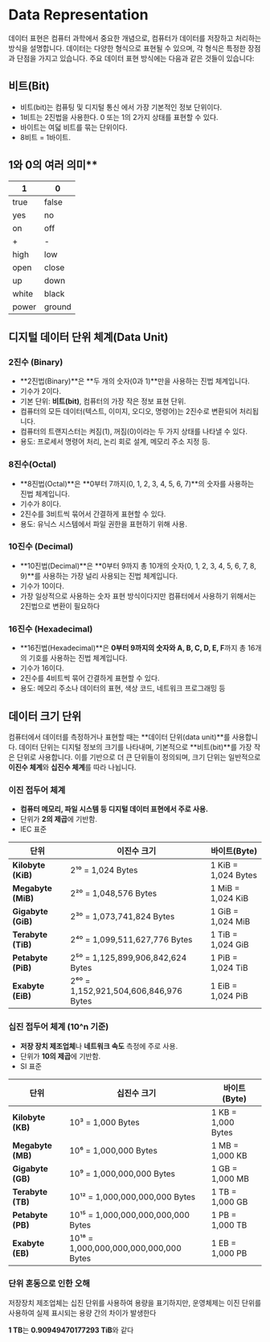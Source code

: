 # Data Representation

데이터 표현은 컴퓨터 과학에서 중요한 개념으로, 컴퓨터가 데이터를 저장하고 처리하는 방식을 설명합니다. 데이터는 다양한 형식으로 표현될 수 있으며, 각 형식은 특정한 장점과 단점을 가지고 있습니다. 주요 데이터 표현 방식에는 다음과 같은 것들이 있습니다:

## 비트(Bit)

- 비트(bit)는 컴퓨팅 및 디지털 통신 에서 가장 기본적인 정보 단위이다.
- 1비트는 2진법을 사용한다. 0 또는 1의 2가지 상태를 표현할 수 있다.
- 바이트는 여덟 비트를 묶는 단위이다.
- 8비트 = 1바이트.

## 1와 0의 여러 의미\*\*

| 1     | 0      |
| ----- | ------ |
| true  | false  |
| yes   | no     |
| on    | off    |
| +     | -      |
| high  | low    |
| open  | close  |
| up    | down   |
| white | black  |
| power | ground |

## 디지털 데이터 단위 체계(Data Unit)

### 2진수 (Binary)

- **2진법(Binary)**은 **두 개의 숫자(0과 1)**만을 사용하는 진법 체계입니다.
- 기수가 2이다.
- 기본 단위: **비트(bit)**, 컴퓨터의 가장 작은 정보 표현 단위.
- 컴퓨터의 모든 데이터(텍스트, 이미지, 오디오, 명령어)는 2진수로 변환되어 처리됩니다.
- 컴퓨터의 트랜지스터는 켜짐(1), 꺼짐(0)이라는 두 가지 상태를 나타낼 수 있다.
- 용도: 프로세서 명령어 처리, 논리 회로 설계, 메모리 주소 지정 등.

### 8진수(Octal)

- **8진법(Octal)**은 **0부터 7까지(0, 1, 2, 3, 4, 5, 6, 7)**의 숫자를 사용하는 진법 체계입니다.
- 기수가 8이다.
- 2진수를 3비트씩 묶어서 간결하게 표현할 수 있다.
- 용도: 유닉스 시스템에서 파일 권한을 표현하기 위해 사용.

### 10진수 (Decimal)

- **10진법(Decimal)**은 **0부터 9까지 총 10개의 숫자(0, 1, 2, 3, 4, 5, 6, 7, 8, 9)**를 사용하는 가장 널리 사용되는 진법 체계입니다.
- 기수가 10이다.
- 가장 일상적으로 사용하는 숫자 표현 방식이다지만 컴퓨터에서 사용하기 위해서는 2진법으로 변환이 필요하다

### 16진수 (Hexadecimal)

- **16진법(Hexadecimal)**은 **0부터 9까지의 숫자와 A, B, C, D, E, F**까지 총 16개의 기호를 사용하는 진법 체계입니다.
- 기수가 16이다.
- 2진수를 4비트씩 묶어 간결하게 표현할 수 있다.
- 용도: 메모리 주소나 데이터의 표현, 색상 코드, 네트워크 프로그래밍 등

## 데이터 크기 단위

컴퓨터에서 데이터를 측정하거나 표현할 때는 **데이터 단위(data unit)**를 사용합니다. 데이터 단위는 디지털 정보의 크기를 나타내며, 기본적으로 **비트(bit)**를 가장 작은 단위로 사용합니다. 이를 기반으로 더 큰 단위들이 정의되며, 크기 단위는 일반적으로 **이진수 체계**와 **십진수 체계**를 따라 나뉩니다.

### 이진 접두어 체계

- **컴퓨터 메모리, 파일 시스템 등 디지털 데이터 표현에서 주로 사용.**
- 단위가 **2의 제곱**에 기반함.
- IEC 표준

| 단위               | 이진수 크기                           | 바이트(Byte)        |
| ------------------ | ------------------------------------- | ------------------- |
| **Kilobyte (KiB)** | 2¹⁰ = 1,024 Bytes                     | 1 KiB = 1,024 Bytes |
| **Megabyte (MiB)** | 2²⁰ = 1,048,576 Bytes                 | 1 MiB = 1,024 KiB   |
| **Gigabyte (GiB)** | 2³⁰ = 1,073,741,824 Bytes             | 1 GiB = 1,024 MiB   |
| **Terabyte (TiB)** | 2⁴⁰ = 1,099,511,627,776 Bytes         | 1 TiB = 1,024 GiB   |
| **Petabyte (PiB)** | 2⁵⁰ = 1,125,899,906,842,624 Bytes     | 1 PiB = 1,024 TiB   |
| **Exabyte (EiB)**  | 2⁶⁰ = 1,152,921,504,606,846,976 Bytes | 1 EiB = 1,024 PiB   |

### 십진 접두어 체계 (10^n 기준)

- **저장 장치 제조업체**나 **네트워크 속도** 측정에 주로 사용.
- 단위가 **10의 제곱**에 기반함.
- SI 표준

| 단위              | 십진수 크기                            | 바이트(Byte)       |
| ----------------- | -------------------------------------- | ------------------ |
| **Kilobyte (KB)** | 10³ = 1,000 Bytes                      | 1 KB = 1,000 Bytes |
| **Megabyte (MB)** | 10⁶ = 1,000,000 Bytes                  | 1 MB = 1,000 KB    |
| **Gigabyte (GB)** | 10⁹ = 1,000,000,000 Bytes              | 1 GB = 1,000 MB    |
| **Terabyte (TB)** | 10¹² = 1,000,000,000,000 Bytes         | 1 TB = 1,000 GB    |
| **Petabyte (PB)** | 10¹⁵ = 1,000,000,000,000,000 Bytes     | 1 PB = 1,000 TB    |
| **Exabyte (EB)**  | 10¹⁸ = 1,000,000,000,000,000,000 Bytes | 1 EB = 1,000 PB    |

### 단위 혼동으로 인한 오해

저장장치 제조업체는 십진 단위를 사용하여 용량을 표기하지만, 운영체제는 이진 단위를 사용하여 실제 표시되는 용량 간의 차이가 발생한다

**1 TB**는 **0.90949470177293 TiB**와 같다
